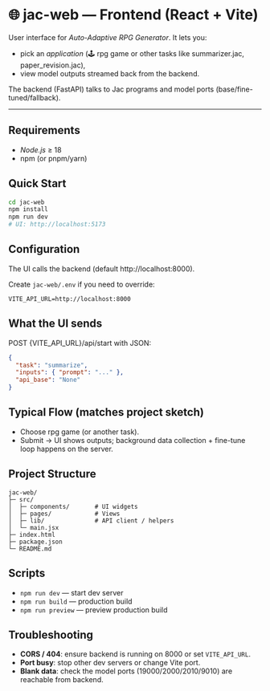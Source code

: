 # 🌐 jac-web — Frontend (React + Vite)

User interface for *Auto-Adaptive RPG Generator*. It lets you:
- pick an *application* (🕹 rpg game or other tasks like summarizer.jac, paper_revision.jac),
- view model outputs streamed back from the backend.

The backend (FastAPI) talks to Jac programs and model ports (base/fine-tuned/fallback).

---

## Requirements
- *Node.js* ≥ 18
- npm (or pnpm/yarn)

## Quick Start
```bash
cd jac-web
npm install
npm run dev
# UI: http://localhost:5173
```

## Configuration

The UI calls the backend (default http://localhost:8000).

Create `jac-web/.env` if you need to override:

```
VITE_API_URL=http://localhost:8000
```

## What the UI sends

POST {VITE_API_URL}/api/start with JSON:

```json
{
  "task": "summarize",                 
  "inputs": { "prompt": "..." },      
  "api_base": "None"                  
}
```

## Typical Flow (matches project sketch)

- Choose rpg game (or another task).
- Submit → UI shows outputs; background data collection + fine-tune loop happens on the server.

## Project Structure
```
jac-web/
├─ src/
│  ├─ components/       # UI widgets
│  ├─ pages/            # Views
│  ├─ lib/              # API client / helpers
│  └─ main.jsx
├─ index.html
├─ package.json
└─ README.md
```

## Scripts

- `npm run dev` — start dev server  
- `npm run build` — production build  
- `npm run preview` — preview production build  

## Troubleshooting

- **CORS / 404**: ensure backend is running on 8000 or set `VITE_API_URL`.  
- **Port busy**: stop other dev servers or change Vite port.  
- **Blank data**: check the model ports (19000/2000/2010/9010) are reachable from backend.
